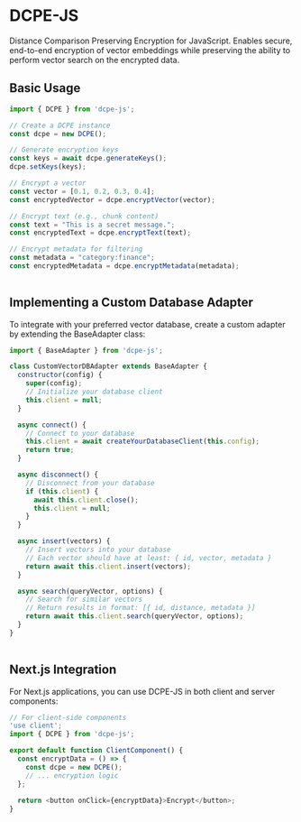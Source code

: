 # DCPE-JS

Distance Comparison Preserving Encryption for JavaScript. Enables secure, end-to-end encryption of vector embeddings while preserving the ability to perform vector search on the encrypted data.

## Basic Usage

```javascript
import { DCPE } from 'dcpe-js';

// Create a DCPE instance
const dcpe = new DCPE();

// Generate encryption keys
const keys = await dcpe.generateKeys();
dcpe.setKeys(keys);

// Encrypt a vector
const vector = [0.1, 0.2, 0.3, 0.4];
const encryptedVector = dcpe.encryptVector(vector);

// Encrypt text (e.g., chunk content)
const text = "This is a secret message.";
const encryptedText = dcpe.encryptText(text);

// Encrypt metadata for filtering
const metadata = "category:finance";
const encryptedMetadata = dcpe.encryptMetadata(metadata);
    
```

## Implementing a Custom Database Adapter
To integrate with your preferred vector database, create a custom adapter by extending the BaseAdapter class:

```javascript
import { BaseAdapter } from 'dcpe-js';

class CustomVectorDBAdapter extends BaseAdapter {
  constructor(config) {
    super(config);
    // Initialize your database client
    this.client = null;
  }

  async connect() {
    // Connect to your database
    this.client = await createYourDatabaseClient(this.config);
    return true;
  }

  async disconnect() {
    // Disconnect from your database
    if (this.client) {
      await this.client.close();
      this.client = null;
    }
  }

  async insert(vectors) {
    // Insert vectors into your database
    // Each vector should have at least: { id, vector, metadata }
    return await this.client.insert(vectors);
  }

  async search(queryVector, options) {
    // Search for similar vectors
    // Return results in format: [{ id, distance, metadata }]
    return await this.client.search(queryVector, options);
  }
}
    
``` 

## Next.js Integration
For Next.js applications, you can use DCPE-JS in both client and server components:

```javascript
// For client-side components
'use client';
import { DCPE } from 'dcpe-js';

export default function ClientComponent() {
  const encryptData = () => {
    const dcpe = new DCPE();
    // ... encryption logic
  };
  
  return <button onClick={encryptData}>Encrypt</button>;
}
    
```
